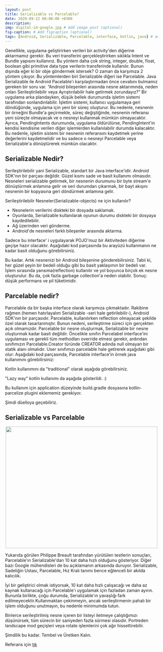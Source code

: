 ```yaml
---
layout: post
title: Serializable vs Parcelable? 
date: 2020-09-22 00:00:00 +0300
description:
img: digital-id-google.jpg # Add image post (optional)
fig-caption: # Add figcaption (optional)
tags: [Android, Serializable, Parcelable, interface, kotlin, java] # add tag
---
```


Genellikle, uygulama geliştirirken verileri bir activity'den diğerine aktarmamız gerekir. Bu veri transferini gerçekleştirirken sıklıkla Intent ve Bundle yapısını kullanırız. Bu yöntem daha çok string, integer, double, float, boolean gibi primitive data type verilerin transferinde kullanılır. 
Bunun dışında eğer ki bir obje göndermek istersek? O zaman da karşımıza 2 yöntem çıkıyor. Bu yöntemlerden biri Serializable diğeri ise Parcelable.
Java Serializable ile Android Pacelable'ı karşılaştırmadan önce cevabını bulmamız gereken bir soru var.
“Android bileşenleri arasında nesne aktarımında, neden onları Serileştirilebilir veya Ayrıştırılabilir hale getirmek zorundayız?” 
Bir uygulama arka plandayken, düşük bellek durumunda işletim sistemi tarafından sonlandırılabilir.
İşletim sistemi, kullanıcı uygulamaya geri döndüğünde, uygulama için yeni bir süreç oluşturur. Bu nedenle, nesnenin bir örneğini Bundle'a geçirmekle, süreç değiştiğinde, nesnenin referansı yeni süreçte olmayacak ve o nesneyi kullanmak mümkün olmayacaktır. 
Ayrıca, PendingIntents durumunda, uygulama öldürülürse, PendingIntent'in kendisi kendisine verilen diğer işlemlerden kullanılabilir durumda kalacaktır.
Bu nedenle, işletim sistemi bir nesnenin referansını kaydetmek yerine değerlerini kaydetmelidir ve bu sadece o nesneyi Parcelable veya Serializable'a dönüştürerek mümkün olacaktır. 

## Serializable Nedir?

Serileştirilebilir yani Serializable, standart bir Java interface'idir. Android SDK'nın bir parçası değildir. Güzel kısmı sade ve basit kullanımı olmasıdır. 
Nesneleri serializable getirmek, bir nesnenin durumunu bir byte stream'e dönüştürmek anlamına gelir ve seri durumdan çıkarmak, bir bayt akışını nesnenin bir kopyasına geri döndürmek anlamına gelir. 

Serileştirilebilir Nesneler(Serializable-objects) ne için kullanılır?

 * Nesnelerin verilerini diskteki bir dosyada saklamak.
 * Oyunlarda, Serializable kullanılarak oyunun durumu diskteki bir dosyaya kaydedilebilir.
 * Ağ üzerinden veri gönderme.
 * Android'de nesneleri farklı bileşenler arasında aktarma. 

Sadece bu interface' i uygulayarak POJO'muz bir Aktiviteden diğerine geçişe hazır olacaktır. 
Aşağıdaki kod parçasında bu arayüzü kullanmanın ne kadar basit olduğunu görebilirsiniz. 

<script src="https://gist.github.com/gungorhafize/2ace890f77a52c6a5b1dc3e6ef6660aa.js"></script>


Bu kadar. Artık nesnenizi bir Android bileşenine gönderebilirsiniz. 
Tabii ki, her güzel şeyin bir bedeli olduğu gibi bu basit yaklaşımın bir bedeli var.
İşlem sırasında yansıma(reflection) kullanılır ve yol boyunca birçok ek nesne oluşturulur. Bu da, çok fazla garbage collection'a neden olabilir. Sonuç: düşük performans ve pil tüketimidir.

## Parcelable nedir? 

Parcelable da bir başka interface olarak karşımıza çıkmaktadır. Rakibine rağmen (hemen hatırlayalım Serializable -seri hale getirilebilir-), Android SDK'nın bir parçasıdır.
Parcelable, kullanılırken reflection olmayacak şekilde özel olarak tasarlanmıştır. Bunun nedeni, serileştirme süreci için gerçekten açık olmamızdır. 
Parcelable bir nesne oluşturmak, Serializable bir nesne oluşturmak kadar basit değildir. Öncelikle sınıfın Parcelabel interface'ini uygulaması ve gerekli tüm methodları override etmesi gerekir, ardından sınıfımızın Parcelable.Creator türünde CREATOR adında null olmayan bir statik alanı olmalıdır.
User sınıfımızı parcelable hale getirerek aşağıdaki gibi olur: 
Aşağıdaki kod parçasında, Parcelable interface'in örnek java kullanımını görebilirsiniz: 

<script src="https://gist.github.com/gungorhafize/2883673b8401adb1234ff975e3295f93.js"></script>

Kotlin kullanımını da "traditional" olarak aşağıda görebilirsiniz.

<script src="https://gist.github.com/gungorhafize/6dd13ff297b954f8089bb6cdcc11a6c4.js"></script>

"Lazy way" kotlin kullanımı da aşağıda gösterildi. :)

<script src="https://gist.github.com/gungorhafize/1c2b73213227aeaa1b7512a0d598c4d5.js"></script>

Bu kullanım için application düzeyinde build.gradle dosyasına kotlin-parcelize plugini eklememiz gerekiyor. 

Şimdi düelloya geçebiliriz. 

## Serializable vs Parcelable

<p align="center">
  <img width="500" height="400" src="https://user-images.githubusercontent.com/33956266/142990611-a0508fc2-2a72-4032-aa03-8966349c9185.jpg">
</p>

Yukarıda görülen Philippe Breault tarafından yürütülen testlerin sonuçları, Parcelable'ın Serializable'dan 10 kat daha hızlı olduğunu gösteriyor. Diğer bazı Google mühendisleri de bu açıklamanın arkasında duruyor. 
Serializable, Sadeliğin Ustası, Parcelable, Hız Kralı tanımı bence eğlenceli bir akılda kalıcılık.

İyi bir geliştirici olmak istiyorsak, 10 kat daha hızlı çalışacağı ve daha az kaynak kullanacağı için Parcelable'ı uygulamak için fazladan zaman ayırın.
Bununla birlikte, çoğu durumda, Serializable'ın yavaşlığı fark edilmeyecektir.Kullanmaktan çekinmeyin, ancak serileştirmenin pahalı bir işlem olduğunu unutmayın, bu nedenle minimumda tutun.

Binlerce serileştirilmiş nesne içeren bir listeyi iletmeye çalıştığımızı düşünürsek, tüm sürecin bir saniyeden fazla sürmesi olasıdır.
Portreden landscape mod geçişleri veya rotate işlemlerini çok ağır hissettirebilir. 


Şimdilik bu kadar. Tembel ve Üretken Kalın.

Referans için [tık][id] 

[id]: http://www.developerphil.com/parcelable-vs-serializable/  

